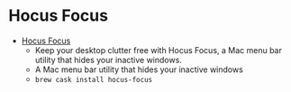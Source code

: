 # Hocus Focus
- [Hocus Focus](https://hocusfoc.us/)
  -  Keep your desktop clutter free with Hocus Focus, a Mac menu bar utility that hides your inactive windows.
  - A Mac menu bar utility that hides your inactive windows
  - `brew cask install hocus-focus`
